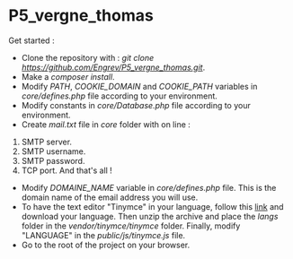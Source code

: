 # P5_vergne_thomas

Get started :
- Clone the repository with : _git clone https://github.com/Engrev/P5_vergne_thomas.git_.
- Make a _composer install_.
- Modify _PATH_, _COOKIE_DOMAIN_ and _COOKIE_PATH_ variables in _core/defines.php_ file according to your environment.
- Modify constants in _core/Database.php_ file according to your environment.
- Create _mail.txt_ file in _core_ folder with on line :
1. SMTP server.
2. SMTP username.
3. SMTP password.
4. TCP port. And that's all !
- Modify _DOMAINE_NAME_ variable in _core/defines.php_ file. This is the domain name of the email address you will use.
- To have the text editor "Tinymce" in your language, follow this [link](https://www.tiny.cloud/get-tiny/language-packages/) and download your language.
  Then unzip the archive and place the _langs_ folder in the _vendor/tinymce/tinymce_ folder.
  Finally, modify "LANGUAGE" in the _public/js/tinymce.js_ file.
- Go to the root of the project on your browser.